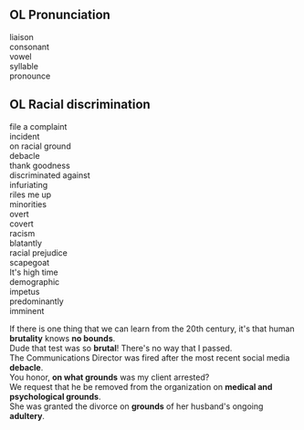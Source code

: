   
OL Pronunciation 
--------  
liaison  
consonant  
vowel  
syllable  
pronounce  
  
OL Racial discrimination  
-----------  
file a complaint  
incident  
on racial ground  
debacle  
thank goodness  
discriminated against  
infuriating  
riles me up  
minorities  
overt  
covert  
racism  
blatantly  
racial prejudice  
scapegoat  
It's high time  
demographic  
impetus  
predominantly  
imminent  
   
If there is one thing that we can learn from the 20th century, it's that human **brutality** knows **no bounds**.  
Dude that test was so **brutal**! There's no way that I passed.  
The Communications Director was fired after the most recent social media **debacle**.  
You honor, **on what grounds** was my client arrested?  
We request that he be removed from the organization on **medical and psychological grounds**.  
She was granted the divorce on **grounds** of her husband's ongoing **adultery**.  
